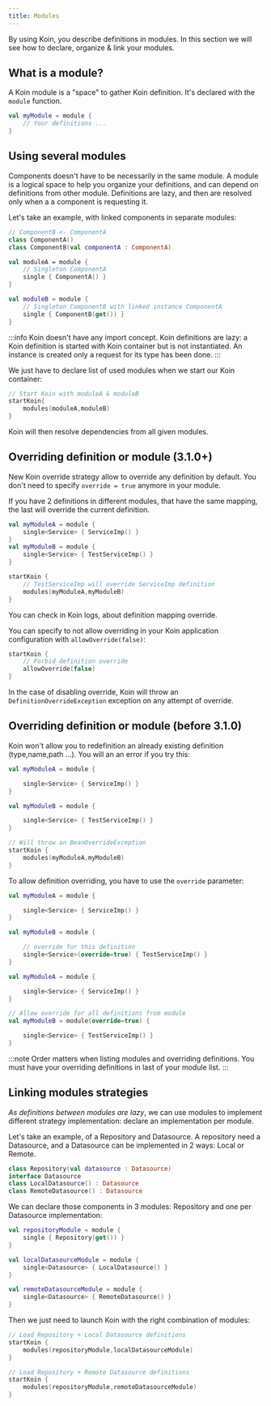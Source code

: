 ```yaml
---
title: Modules
---
```


By using Koin, you describe definitions in modules. In this section we will see how to declare, organize & link your modules.

## What is a module?

A Koin module is a "space" to gather Koin definition. It's declared with the `module` function.

```kotlin
val myModule = module {
    // Your definitions ...
}
```

## Using several modules

Components doesn't have to be necessarily in the same module. A module is a logical space to help you organize your definitions, and can depend on definitions from other
module. Definitions are lazy, and then are resolved only when a a component is requesting it.

Let's take an example, with linked components in separate modules:

```kotlin
// ComponentB <- ComponentA
class ComponentA()
class ComponentB(val componentA : ComponentA)

val moduleA = module {
    // Singleton ComponentA
    single { ComponentA() }
}

val moduleB = module {
    // Singleton ComponentB with linked instance ComponentA
    single { ComponentB(get()) }
}
```

:::info 
Koin doesn't have any import concept. Koin definitions are lazy: a Koin definition is started with Koin container but is not instantiated. An instance is created only a request for its type has been done.
:::

We just have to declare list of used modules when we start our Koin container:

```kotlin
// Start Koin with moduleA & moduleB
startKoin{
    modules(moduleA,moduleB)
}
```

Koin will then resolve dependencies from all given modules.

## Overriding definition or module (3.1.0+)

New Koin override strategy allow to override any definition by default. You don't need to specify `override = true` anymore in your module.

If you have 2 definitions in different modules, that have the same mapping, the last will override the current definition.

```kotlin
val myModuleA = module {
    single<Service> { ServiceImp() }
}
val myModuleB = module {
    single<Service> { TestServiceImp() }
}

startKoin {
    // TestServiceImp will override ServiceImp definition
    modules(myModuleA,myModuleB)
}
```

You can check in Koin logs, about definition mapping override.

You can specify to not allow overriding in your Koin application configuration with `allowOverride(false)`:

```kotlin
startKoin {
    // Forbid definition override
    allowOverride(false)
}
```

In the case of disabling override, Koin will throw an `DefinitionOverrideException` exception on any attempt of override.


## Overriding definition or module (before 3.1.0)

Koin won't allow you to redefinition an already existing definition (type,name,path ...). You will an an error if you try this:

```kotlin
val myModuleA = module {

    single<Service> { ServiceImp() }
}

val myModuleB = module {

    single<Service> { TestServiceImp() }
}

// Will throw an BeanOverrideException
startKoin {
    modules(myModuleA,myModuleB)
}
```

To allow definition overriding, you have to use the `override` parameter:

```kotlin
val myModuleA = module {

    single<Service> { ServiceImp() }
}

val myModuleB = module {

    // override for this definition
    single<Service>(override=true) { TestServiceImp() }
}
```

```kotlin
val myModuleA = module {

    single<Service> { ServiceImp() }
}

// Allow override for all definitions from module
val myModuleB = module(override=true) {

    single<Service> { TestServiceImp() }
}
```

:::note
 Order matters when listing modules and overriding definitions. You must have your overriding definitions in last of your module list.
:::


## Linking modules strategies

*As definitions between modules are lazy*, we can use modules to implement different strategy implementation: declare an implementation per module.

Let's take an example, of a Repository and Datasource. A repository need a Datasource, and a Datasource can be implemented in 2 ways: Local or Remote.

```kotlin
class Repository(val datasource : Datasource)
interface Datasource
class LocalDatasource() : Datasource
class RemoteDatasource() : Datasource
```

We can declare those components in 3 modules: Repository and one per Datasource implementation:

```kotlin
val repositoryModule = module {
    single { Repository(get()) }
}

val localDatasourceModule = module {
    single<Datasource> { LocalDatasource() }
}

val remoteDatasourceModule = module {
    single<Datasource> { RemoteDatasource() }
}
```

Then we just need to launch Koin with the right combination of modules:

```kotlin
// Load Repository + Local Datasource definitions
startKoin {
    modules(repositoryModule,localDatasourceModule)
}

// Load Repository + Remote Datasource definitions
startKoin {
    modules(repositoryModule,remoteDatasourceModule)
}
```